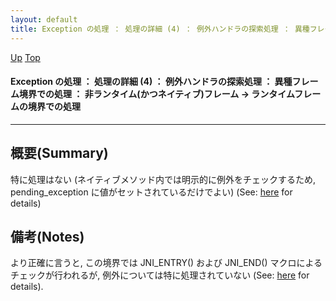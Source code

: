 ```yaml
---
layout: default
title: Exception の処理 ： 処理の詳細 (4) ： 例外ハンドラの探索処理 ： 異種フレーム境界での処理 ： 非ランタイム(かつネイティブ)フレーム → ランタイムフレームの境界での処理
---
```

[Up](noAJsAY6Zl.html) [Top](../index.html)

#### Exception の処理 ： 処理の詳細 (4) ： 例外ハンドラの探索処理 ： 異種フレーム境界での処理 ： 非ランタイム(かつネイティブ)フレーム → ランタイムフレームの境界での処理

--- 
## 概要(Summary)
特に処理はない
(ネイティブメソッド内では明示的に例外をチェックするため, 
pending_exception に値がセットされているだけでよい) (See: [here](nok1NPdCrM.html) for details)

## 備考(Notes)
より正確に言うと, この境界では JNI_ENTRY() および JNI_END() マクロによるチェックが行われるが, 
例外については特に処理されていない (See: [here](no6897-YH.html) for details).







